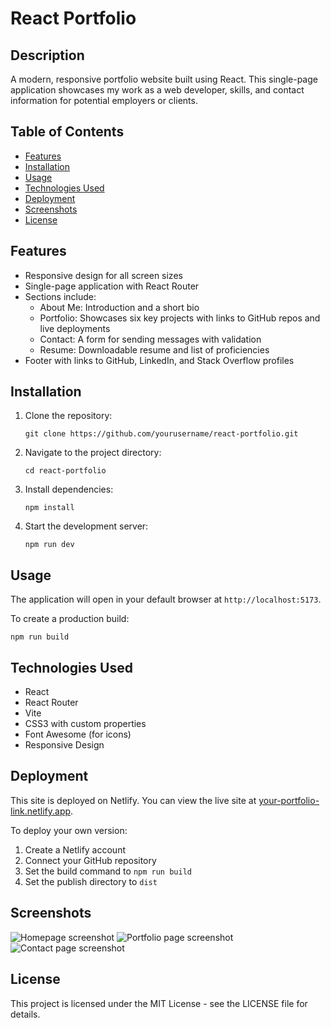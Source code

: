 # React Portfolio

## Description

A modern, responsive portfolio website built using React. This single-page application showcases my work as a web developer, skills, and contact information for potential employers or clients.

## Table of Contents

- [Features](#features)
- [Installation](#installation)
- [Usage](#usage)
- [Technologies Used](#technologies-used)
- [Deployment](#deployment)
- [Screenshots](#screenshots)
- [License](#license)

## Features

- Responsive design for all screen sizes
- Single-page application with React Router
- Sections include:
  - About Me: Introduction and a short bio
  - Portfolio: Showcases six key projects with links to GitHub repos and live deployments
  - Contact: A form for sending messages with validation
  - Resume: Downloadable resume and list of proficiencies
- Footer with links to GitHub, LinkedIn, and Stack Overflow profiles

## Installation

1. Clone the repository:
   ```
   git clone https://github.com/yourusername/react-portfolio.git
   ```
2. Navigate to the project directory:
   ```
   cd react-portfolio
   ```
3. Install dependencies:
   ```
   npm install
   ```
4. Start the development server:
   ```
   npm run dev
   ```

## Usage

The application will open in your default browser at `http://localhost:5173`.

To create a production build:
```
npm run build
```

## Technologies Used

- React
- React Router
- Vite
- CSS3 with custom properties
- Font Awesome (for icons)
- Responsive Design

## Deployment

This site is deployed on Netlify. You can view the live site at [your-portfolio-link.netlify.app](https://your-portfolio-link.netlify.app).

To deploy your own version:
1. Create a Netlify account
2. Connect your GitHub repository
3. Set the build command to `npm run build`
4. Set the publish directory to `dist`

## Screenshots

![Homepage screenshot](screenshots/home.png)
![Portfolio page screenshot](screenshots/portfolio.png)
![Contact page screenshot](screenshots/contact.png)

## License

This project is licensed under the MIT License - see the LICENSE file for details.